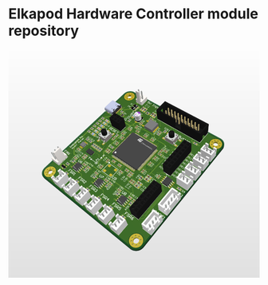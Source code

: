 # Elkapod Hardware Controller module repository

![](images/ElkapodHardwareController_pcb_3d_isometric.png)
